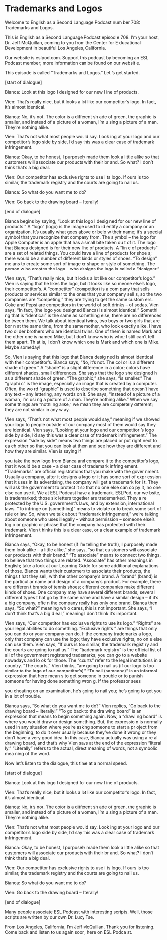 # Trademarks and Logos

Welcome to English as a Second Language Podcast num ber 708: Trademarks and Logos.

This is English as a Second Language Podcast episod e 708.  I’m your host, Dr. Jeff McQuillan, coming to you from the Center for E ducational Development in beautiful Los Angeles, California.

Our website is eslpod.com.  Support this podcast by  becoming an ESL Podcast member; more information can be found on our websit e.

This episode is called “Trademarks and Logos.”  Let ’s get started.

[start of dialogue]

Bianca:  Look at this logo I designed for our new l ine of products.

Vien:  That’s really nice, but it looks a lot like our competitor’s logo.  In fact, it’s almost identical.

Bianca:  No, it’s not.  The color is a different sh ade of green, the graphic is smaller, and instead of a picture of a woman, I’m u sing a picture of a man. They’re nothing alike.

Vien:  That’s not what most people would say.  Look ing at your logo and our competitor’s logo side by side, I’d say this was a clear case of trademark infringement.

Bianca:  Okay, to be honest, I purposely made them look a little alike so that customers will associate our products with their br and.  So what?  I don’t think that’s a big deal.

Vien:  Our competitor has exclusive rights to use i ts logo.  If ours is too similar, the trademark registry and the courts are going to nail us.

Bianca:  So what do you want me to do?

Vien:  Go back to the drawing board – literally!

[end of dialogue]

Bianca begins by saying, “Look at this logo I desig ned for our new line of products.”  A “logo” (logo) is the image used to id entify a company or an organization.  It’s usually what goes above or belo w their name; it’s a special symbol that you recognize that company from.  The s ymbol – the logo for Apple Computer is an apple that has a small bite taken ou t of it.  The logo that Bianca designed is for their new line of products.  A “lin e of products” are a set of related things.  You could have a line of products for shoe s; there would be a number of different kinds or styles of shoes.  “To design” me ans to create some sort of image or shape or style of something.  The person w ho creates the logo – who designs the logo is called a “designer.”

Vien says, “That’s really nice, but it looks a lot like our competitor’s logo.”  Vien is saying that he likes the logo, but it looks like so meone else’s logo, their competitor’s.  A “competitor” (competitor) is a com pany that sells products or services similar to the ones that your company sell s, so the two companies are “competing,” they are trying to get the same custom ers.  Coke and Pepsi are competitors in the world of soft drinks – of sodas.   Vien says, “In fact, (the logo you designed Bianca) is almost identical.”  Somethi ng that is “identical” is the same as something else, there are no differences be tween them.  We talk about identical twins, two boys or two girls that are bor n at the same time, from the same mother, who look exactly alike.  I have two ol der brothers who are identical twins.  One of them is named Mark and the other one  is named Mike, but I don’t know who is who; I still can’t tell them apart.  Th at is, I don’t know which one is Mark and which one is Mike.  Maybe someday!

So, Vien is saying that this logo that Bianca desig ned is almost identical with their competitor’s.  Bianca says, “No, it’s not.  The col or is a different shade of green.” A “shade” is a slight difference in a color; colors  have different shades, small differences.  She says that the logo she designed h as a different shade of green. “The graphic,” she says, “is smaller.”  The “graphi c” is the image, especially an image that is created by a computer.  Often, the wo rd “graphic” is used to describe something that doesn’t have any text – any  lettering, any words on it. She says, “instead of a picture of a woman, I’m usi ng a picture of a man.  They’re nothing alike.”  When we say some things are “nothi ng alike,” we mean they are completely different; they are not similar in any w ay.

Vien says, “That’s not what most people would say,”  meaning if we showed your logo to people outside of our company most of them would say they are identical. Vien says, “Looking at your logo and our competitor ’s logo side by side, I’d say this was a clear case of trademark infringement.”  The expression “side by side” means two things are placed or put right next to ea ch other so that you can look at them and see how they are different and how they  are similar.  Vien is saying if

you take the new logo from Bianca and compare it to  the competitor’s logo, that it would be a case – a clear case of trademark infring ement.  “Trademarks” are official registrations that you make with the gover nment.  Usually a company, after it designs a logo or it has some sort of expr ession that it uses in its advertising, the company will get a trademark for i t.  They will ask the government to protect it so that no one else can co py it, no one else can use it. We at ESL Podcast have a trademark.  ESLPod, our we bsite, is trademarked; those six letters together are trademarked.  They a re protected by the U.S. government’s laws, and by extension, international laws.  “To infringe on (something)” means to violate or to break some sort  of rule or law.  So, when we talk about “trademark infringement,” we’re talking about someone who uses illegally – without permission – someone else’s log o or graphic or phrase that the company has protected with their trademark.  Vien t hinks this is a clear case, or a clear example of trademark infringement.

Bianca says, “Okay, to be honest (if I’m telling the truth), I purposely made them look alike – a little alike,” she says, “so that cu stomers will associate our products with their brand.”  “To associate” means to connect  two things, to believe that two things are related.  “Associate” has other meanings  in English; take a look at our Learning Guide for some additional explanations of those.  Bianca wants their customers to associate their products, the things t hat they sell, with the other company’s brand.  A “brand” (brand) is the particul ar name and design of a company’s product.  For example, there are differen t brands of tennis shoes; different companies make different kinds of shoes.  One company may have several different brands, several different types t hat go by the same name and have a similar design – if it’s a big company, ofte n the company really has only one brand.  Bianca then says, “So what?” meaning wh o cares, this is not important.  She says, “I don’t think that’s a big d eal,” meaning I don’t think it’s important.

Vien says, “Our competitor has exclusive rights to use its logo.”  “Rights” are your legal abilities to do something.  “Exclusive rights ” are things that only you can do or your company can do.  If the company trademarks a logo, only that company can use the logo; they have exclusive rights, no on e else can use them.  Vien says, “If ours is too similar, the trademark regist ry and the courts are going to nail us.”  The “trademark registry” is the official list  of all of the government registered trademarks; you can go to a website nowadays and lo ok for those.  The “courts” refer to the legal institutions in a country.  “The  courts,” Vien thinks, “are going to nail us (if our logo is too similar to the logo of our competitor’s).”  “To nail (someone)” is an informal expression that here mean s to get someone in trouble or to punish someone for having done something wron g.  If the professor sees

you cheating on an examination, he’s going to nail you; he’s going to get you in a lot of trouble.

Bianca says, “So what do you want me to do?”  Vien replies, “Go back to the drawing board – literally!”  “To go back to the dra wing board” is an expression that means to begin something again.  Now, a “drawi ng board” is where you would draw or design something.  But, the expressio n is normally used in any situation where you’re asking someone to start a pr oject from the beginning, to do it over usually because they’ve done it wrong or  they don’t have a very good idea.  In this case, Bianca actually was using a re al drawing board, and that’s why Vien says at the end of the expression “literal ly.”  “Literally” refers to the actual, direct meaning of words, not a symbolic mea ning of the word.

Now let’s listen to the dialogue, this time at a normal speed.

[start of dialogue]

Bianca:  Look at this logo I designed for our new l ine of products.

Vien:  That’s really nice, but it looks a lot like our competitor’s logo.  In fact, it’s almost identical.

Bianca:  No, it’s not.  The color is a different sh ade of green, the graphic is smaller, and instead of a picture of a woman, I’m u sing a picture of a man. They’re nothing alike.

Vien:  That’s not what most people would say.  Look ing at your logo and our competitor’s logo side by side, I’d say this was a clear case of trademark infringement.

Bianca:  Okay, to be honest, I purposely made them look a little alike so that customers will associate our products with their br and.  So what?  I don’t think that’s a big deal.

Vien:  Our competitor has exclusive rights to use i ts logo.  If ours is too similar, the trademark registry and the courts are going to nail us.

Bianca:  So what do you want me to do?

Vien:  Go back to the drawing board – literally!

[end of dialogue]

 Many people associate ESL Podcast with interesting scripts.  Well, those scripts are written by our own Dr. Lucy Tse.

From Los Angeles, California, I’m Jeff McQuillan.  Thank you for listening.  Come back and listen to us again soon, here on ESL Podca st.



